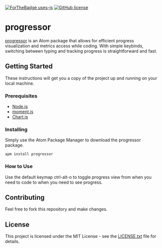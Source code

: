 [![ForTheBadge uses-js](http://ForTheBadge.com/images/badges/uses-js.svg)](http://ForTheBadge.com)
[![GitHub license](https://img.shields.io/github/license/Naereen/StrapDown.js.svg)](https://github.com/Naereen/StrapDown.js/blob/master/LICENSE)
# progressor

[progressor](https://atom.io/packages/progressor) is an Atom package that allows for efficient progress visualization and metrics access while coding. With simple keybinds, switching between typing and tracking progress is straightforward and fast.

## Getting Started

These instructions will get you a copy of the project up and running on your local machine. 

### Prerequisites

* [Node.js](https://nodejs.org/en/)
* [moment.js](https://momentjs.com/)
* [Chart.js](https://www.chartjs.org/)


### Installing

Simply use the Atom Package Manager to download the progressor package.

```
apm install progressor
```

### How to Use

Use the default keymap ctrl-alt-o to toggle progress view from when you need to code to when you need to see progress.

## Contributing

Feel free to fork this repository and make changes.

## License

This project is licensed under the MIT License - see the [LICENSE.txt](LICENSE.txt) file for details.

